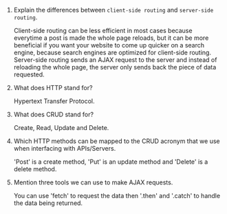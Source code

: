 1.  Explain the differences between `client-side routing` and `server-side routing`.

    Client-side routing can be less efficient in most cases because everytime a post is made the whole page reloads, but it can be more beneficial if you want your website to come up quicker on a search engine, because search engines are optimized for client-side routing. Server-side routing sends an AJAX request to the server and instead of reloading the whole page, the server only sends back the piece of data requested.

2.  What does HTTP stand for?

    Hypertext Transfer Protocol.

3.  What does CRUD stand for?

    Create, Read, Update and Delete.

4.  Which HTTP methods can be mapped to the CRUD acronym that we use when interfacing with APIs/Servers.

    'Post' is a create method, 'Put' is an update method and 'Delete' is a delete method.

5.  Mention three tools we can use to make AJAX requests.

    You can use 'fetch' to request the data then '.then' and '.catch' to handle the data being returned.

